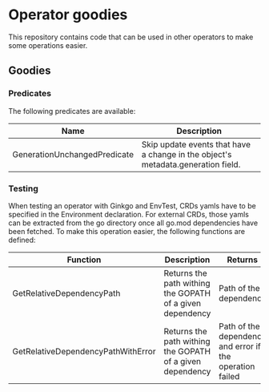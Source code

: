 # Operator goodies

This repository contains code that can be used in other operators to make some operations easier.

## Goodies

### Predicates

The following predicates are available:

| Name                         | Description                                                                      |
|------------------------------|----------------------------------------------------------------------------------|
| GenerationUnchangedPredicate | Skip update events that have a change in the object's metadata.generation field. |

### Testing

When testing an operator with Ginkgo and EnvTest, CRDs yamls have to be specified in the Environment declaration.
For external CRDs, those yamls can be extracted from the go directory once all go.mod dependencies have been fetched.
To make this operation easier, the following functions are defined:

| Function                           | Description                                               | Returns                                                  |
|------------------------------------|-----------------------------------------------------------|----------------------------------------------------------|
| GetRelativeDependencyPath          | Returns the path withing the GOPATH of a given dependency | Path of the dependency                                   |
| GetRelativeDependencyPathWithError | Returns the path withing the GOPATH of a given dependency | Path of the dependency and error if the operation failed |
